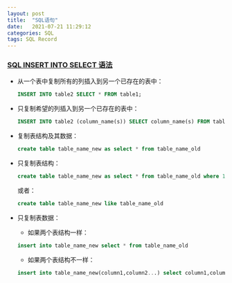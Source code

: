 ```yaml
---
layout: post
title:  "SQL语句"
date:   2021-07-21 11:29:12
categories: SQL
tags: SQL Record
---
```


<h3><a href = "https://www.runoob.com/sql/sql-insert-into-select.html" title="more info" target="_blank">SQL INSERT INTO SELECT 语法</a></h3>

* 从一个表中复制所有的列插入到另一个已存在的表中：

    ```sql
    INSERT INTO table2 SELECT * FROM table1;
    ```

* 只复制希望的列插入到另一个已存在的表中：

    ```sql
    INSERT INTO table2 (column_name(s)) SELECT column_name(s) FROM table1;
    ```

* 复制表结构及其数据：

    ```sql
    create table table_name_new as select * from table_name_old
    ```

* 只复制表结构：

    ```sql
    create table table_name_new as select * from table_name_old where 1=2;
    ```

    或者：
    
    ```sql
    create table table_name_new like table_name_old
    ```

* 只复制表数据：

    - 如果两个表结构一样：
    ```sql
    insert into table_name_new select * from table_name_old
    ```
    
    - 如果两个表结构不一样：
    ```sql
    insert into table_name_new(column1,column2...) select column1,column2... from table_name_old
    ```
